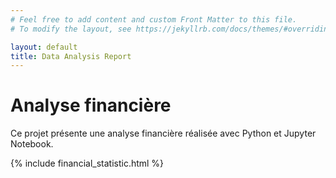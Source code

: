 ```yaml
---
# Feel free to add content and custom Front Matter to this file.
# To modify the layout, see https://jekyllrb.com/docs/themes/#overriding-theme-defaults

layout: default
title: Data Analysis Report
---
```

<h1>Analyse financière</h1>
<p>Ce projet présente une analyse financière réalisée avec Python et Jupyter Notebook.</p>
{% include financial_statistic.html %}

